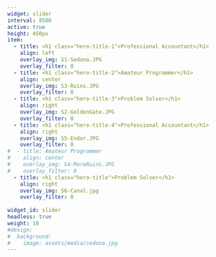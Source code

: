 ```yaml
---
widget: slider
interval: 8500
active: true
height: 450px
item:
  - title: <h1 class="hero-title-1">Professional Accountant</h1>
    align: left
    overlay_img: S1-Sedona.JPG
    overlay_filter: 0
  - title: <h1 class="hero-title-2">Amateur Programmer</h1>
    align: center
    overlay_img: S3-Ruins.JPG
    overlay_filter: 0
  - title: <h1 class="hero-title-3">Problem Solver</h1>
    align: right
    overlay_img: S2-GoldenGate.JPG
    overlay_filter: 0
  - title: <h1 class="hero-title-4">Professional Accountant</h1>
    align: right
    overlay_img: S5-Endor.JPG
    overlay_filter: 0
#  - title: Amateur Programmer
#    align: center
#    overlay_img: S4-MoreRuins.JPG
#    overlay_filter: 0
  - title: <h1 class="hero-title">Problem Solver</h1>
    align: right
    overlay_img: S6-Canal.jpg
    overlay_filter: 0
    
widget_id: slider
headless: true
weight: 10
#design:
#  background:
#    image: assets/media/sedona.jpg
---
```


